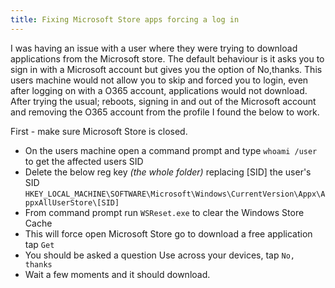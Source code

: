 ```yaml
---
title: Fixing Microsoft Store apps forcing a log in
---
```


I was having an issue with a user where they were trying to download applications from the Microsoft store. The default behaviour is it asks you to sign in with a Microsoft account but gives you the option of No,thanks. This users machine would not allow you to skip and forced you to login, even after logging on with a O365 account, applications would not download. After trying the usual; reboots, signing in and out of the Microsoft account and removing the O365 account from the profile I found the below to work.

First - make sure Microsoft Store is closed.

* On the users machine open a command prompt and type `whoami /user` to get the affected users SID
* Delete the below reg key *(the whole folder)* replacing [SID] the user's SID `HKEY_LOCAL_MACHINE\SOFTWARE\Microsoft\Windows\CurrentVersion\Appx\AppxAllUserStore\[SID]`
* From command prompt run `WSReset.exe` to clear the Windows Store Cache
* This will force open Microsoft Store go to download a free application tap `Get`
* You should be asked a question Use across your devices, tap `No, thanks`
* Wait a few moments and it should download.
